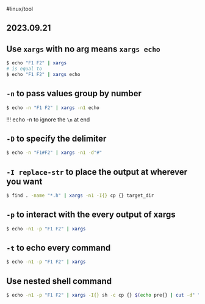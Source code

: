 #linux/tool
## 2023.09.21

## Use `xargs` with no arg means `xargs echo`

```bash
$ echo "F1 F2" | xargs
# is equal to
$ echo "F1 F2" | xargs echo
```

## `-n` to pass values group by number

```bash
$ echo -n "F1 F2" | xargs -n1 echo
```

!!! echo -n to ignore the `\n` at end

## `-D` to specify the delimiter

```bash
$ echo -n "F1#F2" | xargs -n1 -d"#"
```


## `-I replace-str` to place the output at wherever you want

```bash
$ find . -name "*.h" | xargs -n1 -I{} cp {} target_dir
```

## `-p` to interact with the every output of xargs 

```bash
$ echo -n1 -p "F1 F2" | xargs
```

## `-t` to echo every command

```bash
$ echo -n1 -p "F1 F2" | xargs
```

## Use nested shell command

```bash
$ echo -n1 -p "F1 F2" | xargs -I{} sh -c cp {} $(echo pre{} | cut -d" " -f1)
```